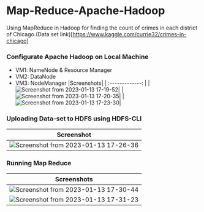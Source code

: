 # Map-Reduce-Apache-Hadoop
Using MapReduce in Hadoop for finding the count of crimes in each district of Chicago.(Data set link)[https://www.kaggle.com/currie32/crimes-in-chicago]

### Configurate Apache Hadoop on Local Machine
- VM1: NameNode & Resource Manager
- VM2: DataNode
- VM3: NodeManager
|Screenshots|
| :-------------: | 
|![Screenshot from 2023-01-13 17-19-52](https://user-images.githubusercontent.com/44570354/212335253-47987cf0-8514-4e38-987e-d679fe62d8f4.png)|
|![Screenshot from 2023-01-13 17-20-35](https://user-images.githubusercontent.com/44570354/212335338-bc8c4b61-f7da-43cb-9000-b90ff25a9ce4.png)|
|![Screenshot from 2023-01-13 17-23-30](https://user-images.githubusercontent.com/44570354/212335940-324d8ff1-dcd8-4e50-9c8f-38e49fe240bf.png)|

### Uploading Data-set to HDFS using HDFS-CLI
|Screenshot|
| :-------------: | 
|![Screenshot from 2023-01-13 17-26-36](https://user-images.githubusercontent.com/44570354/212336603-0720f844-c2ab-4b33-943a-e55699e5c132.png)|

### Running Map Reduce
|Screenshots|
| :-------------: | 
|![Screenshot from 2023-01-13 17-30-44](https://user-images.githubusercontent.com/44570354/212337743-1bd301fe-884d-44fd-8fde-a9e2e8f87b4f.png)|
|![Screenshot from 2023-01-13 17-31-23](https://user-images.githubusercontent.com/44570354/212337774-ec3cf53b-4937-4151-8a92-30247e405c43.png)|

